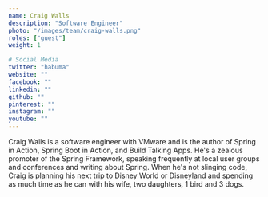 ```yaml
---
name: Craig Walls
description: "Software Engineer"
photo: "/images/team/craig-walls.png"
roles: ["guest"]
weight: 1

# Social Media
twitter: "habuma"
website: ""
facebook: ""
linkedin: ""
github: ""
pinterest: ""
instagram: ""
youtube: ""
---
```


Craig Walls is a software engineer with VMware and is the author of Spring in Action, Spring Boot in Action, and Build Talking Apps. He's a zealous promoter of the Spring Framework, speaking frequently at local user groups and conferences and writing about Spring. When he's not slinging code, Craig is planning his next trip to Disney World or Disneyland and spending as much time as he can with his wife, two daughters, 1 bird and 3 dogs.
